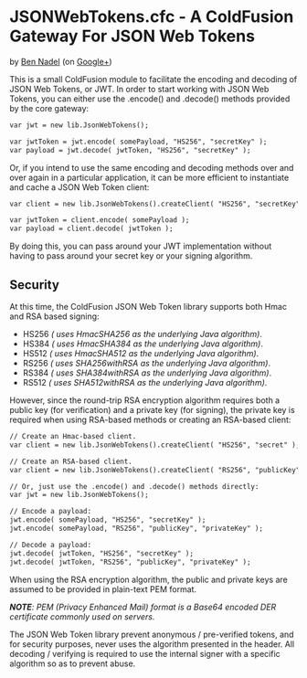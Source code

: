 
# JSONWebTokens.cfc - A ColdFusion Gateway For JSON Web Tokens

by [Ben Nadel][1] (on [Google+][2])

This is a small ColdFusion module to facilitate the encoding and decoding of JSON Web 
Tokens, or JWT. In order to start working with JSON Web Tokens, you can either use the
.encode() and .decode() methods provided by the core gateway:

```cfc
var jwt = new lib.JsonWebTokens();

var jwtToken = jwt.encode( somePayload, "HS256", "secretKey" );
var payload = jwt.decode( jwtToken, "HS256", "secretKey" );
```

Or, if you intend to use the same encoding and decoding methods over and over again in
a particular application, it can be more efficient to instantiate and cache a JSON Web 
Token client:

```cfc
var client = new lib.JsonWebTokens().createClient( "HS256", "secretKey" );

var jwtToken = client.encode( somePayload );
var payload = client.decode( jwtToken );
```

By doing this, you can pass around your JWT implementation without having to pass around
your secret key or your signing algorithm. 

## Security

At this time, the ColdFusion JSON Web Token library supports both Hmac and RSA based 
signing:

* HS256 _( uses HmacSHA256 as the underlying Java algorithm)_.
* HS384 _( uses HmacSHA384 as the underlying Java algorithm)_.
* HS512 _( uses HmacSHA512 as the underlying Java algorithm)_.
* RS256 _( uses SHA256withRSA as the underlying Java algorithm)_.
* RS384 _( uses SHA384withRSA as the underlying Java algorithm)_.
* RS512 _( uses SHA512withRSA as the underlying Java algorithm)_.

However, since the round-trip RSA encryption algorithm requires both a public
key (for verification) and a private key (for signing), the private key is required when
using RSA-based methods or creating an RSA-based client:

```cfc
// Create an Hmac-based client.
var client = new lib.JsonWebTokens().createClient( "HS256", "secret" );

// Create an RSA-based client.
var client = new lib.JsonWebTokens().createClient( "RS256", "publicKey", "privateKey" );

// Or, just use the .encode() and .decode() methods directly:
var jwt = new lib.JsonWebTokens();

// Encode a payload:
jwt.encode( somePayload, "HS256", "secretKey" );
jwt.encode( somePayload, "RS256", "publicKey", "privateKey" );

// Decode a payload:
jwt.decode( jwtToken, "HS256", "secretKey" );
jwt.decode( jwtToken, "RS256", "publicKey", "privateKey" );
```

When using the RSA encryption algorithm, the public and private keys are assumed to be
provided in plain-text PEM format.

_**NOTE**: PEM (Privacy Enhanced Mail) format is a Base64 encoded DER certificate commonly 
used on servers._

The JSON Web Token library prevent anonymous / pre-verified tokens, and for security 
purposes, never uses the algorithm presented in the header. All decoding / verifying is
required to use the internal signer with a specific algorithm so as to prevent abuse.


[1]: http://www.bennadel.com
[2]: https://plus.google.com/108976367067760160494?rel=author

